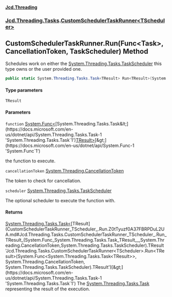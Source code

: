 #### [Jcd.Threading](index.md 'index')
### [Jcd.Threading.Tasks](Jcd.Threading.Tasks.md 'Jcd.Threading.Tasks').[CustomSchedulerTaskRunner&lt;TScheduler&gt;](CustomSchedulerTaskRunner_TScheduler_.md 'Jcd.Threading.Tasks.CustomSchedulerTaskRunner<TScheduler>')

## CustomSchedulerTaskRunner<TScheduler>.Run<TResult>(Func<Task<TResult>>, CancellationToken, TaskScheduler) Method

Schedules work on either the [System.Threading.Tasks.TaskScheduler](https://docs.microsoft.com/en-us/dotnet/api/System.Threading.Tasks.TaskScheduler 'System.Threading.Tasks.TaskScheduler') this type owns or the user provided one.

```csharp
public static System.Threading.Tasks.Task<TResult> Run<TResult>(System.Func<System.Threading.Tasks.Task<TResult>> function, System.Threading.CancellationToken cancellationToken, System.Threading.Tasks.TaskScheduler? scheduler=null);
```
#### Type parameters

<a name='Jcd.Threading.Tasks.CustomSchedulerTaskRunner_TScheduler_.Run_TResult_(System.Func_System.Threading.Tasks.Task_TResult__,System.Threading.CancellationToken,System.Threading.Tasks.TaskScheduler).TResult'></a>

`TResult`
#### Parameters

<a name='Jcd.Threading.Tasks.CustomSchedulerTaskRunner_TScheduler_.Run_TResult_(System.Func_System.Threading.Tasks.Task_TResult__,System.Threading.CancellationToken,System.Threading.Tasks.TaskScheduler).function'></a>

`function` [System.Func&lt;](https://docs.microsoft.com/en-us/dotnet/api/System.Func-1 'System.Func`1')[System.Threading.Tasks.Task&lt;](https://docs.microsoft.com/en-us/dotnet/api/System.Threading.Tasks.Task-1 'System.Threading.Tasks.Task`1')[TResult](CustomSchedulerTaskRunner_TScheduler_.Run.Z0tTyuzf0A37FBRPDuL2UA.md#Jcd.Threading.Tasks.CustomSchedulerTaskRunner_TScheduler_.Run_TResult_(System.Func_System.Threading.Tasks.Task_TResult__,System.Threading.CancellationToken,System.Threading.Tasks.TaskScheduler).TResult 'Jcd.Threading.Tasks.CustomSchedulerTaskRunner<TScheduler>.Run<TResult>(System.Func<System.Threading.Tasks.Task<TResult>>, System.Threading.CancellationToken, System.Threading.Tasks.TaskScheduler).TResult')[&gt;](https://docs.microsoft.com/en-us/dotnet/api/System.Threading.Tasks.Task-1 'System.Threading.Tasks.Task`1')[&gt;](https://docs.microsoft.com/en-us/dotnet/api/System.Func-1 'System.Func`1')

the function to execute.

<a name='Jcd.Threading.Tasks.CustomSchedulerTaskRunner_TScheduler_.Run_TResult_(System.Func_System.Threading.Tasks.Task_TResult__,System.Threading.CancellationToken,System.Threading.Tasks.TaskScheduler).cancellationToken'></a>

`cancellationToken` [System.Threading.CancellationToken](https://docs.microsoft.com/en-us/dotnet/api/System.Threading.CancellationToken 'System.Threading.CancellationToken')

The token to check for cancellation.

<a name='Jcd.Threading.Tasks.CustomSchedulerTaskRunner_TScheduler_.Run_TResult_(System.Func_System.Threading.Tasks.Task_TResult__,System.Threading.CancellationToken,System.Threading.Tasks.TaskScheduler).scheduler'></a>

`scheduler` [System.Threading.Tasks.TaskScheduler](https://docs.microsoft.com/en-us/dotnet/api/System.Threading.Tasks.TaskScheduler 'System.Threading.Tasks.TaskScheduler')

The optional scheduler to execute the function with.

#### Returns
[System.Threading.Tasks.Task&lt;](https://docs.microsoft.com/en-us/dotnet/api/System.Threading.Tasks.Task-1 'System.Threading.Tasks.Task`1')[TResult](CustomSchedulerTaskRunner_TScheduler_.Run.Z0tTyuzf0A37FBRPDuL2UA.md#Jcd.Threading.Tasks.CustomSchedulerTaskRunner_TScheduler_.Run_TResult_(System.Func_System.Threading.Tasks.Task_TResult__,System.Threading.CancellationToken,System.Threading.Tasks.TaskScheduler).TResult 'Jcd.Threading.Tasks.CustomSchedulerTaskRunner<TScheduler>.Run<TResult>(System.Func<System.Threading.Tasks.Task<TResult>>, System.Threading.CancellationToken, System.Threading.Tasks.TaskScheduler).TResult')[&gt;](https://docs.microsoft.com/en-us/dotnet/api/System.Threading.Tasks.Task-1 'System.Threading.Tasks.Task`1')
The [System.Threading.Tasks.Task](https://docs.microsoft.com/en-us/dotnet/api/System.Threading.Tasks.Task 'System.Threading.Tasks.Task') representing the result of the execution.